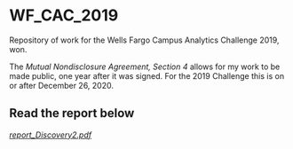 # WF_CAC_2019
Repository of work for the Wells Fargo Campus Analytics Challenge 2019, won.

The *Mutual Nondisclosure Agreement, Section 4* allows for my work to be made public, one year after it was signed. For the 2019 Challenge this is on or after December 26, 2020.

## Read the report below
*[report_Discovery2.pdf](https://github.com/karoush/WF_CAC_2019/blob/master/report_Discovery2.pdf)*

